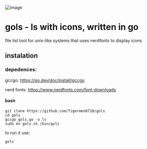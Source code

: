 ![image](https://github.com/Tigermen0710/gols/assets/139358448/0fb308e6-df80-4cb5-840b-1221ff0b4478)
# gols - ls with icons, written in go
file list tool for unix-like systems that uses nerdfonts to display icons
## instalation
### depedences:
gccgo: https://go.dev/doc/install/gccgo

nerd fonts: https://www.nerdfonts.com/font-downloads

#### bash
```
git clone https://github.com/Tigermen0710/gols
cd gols
gccgo gols.go -o ls
sudo mv gols.sh /bin/gols
```
to run it use:
```
gols
```

